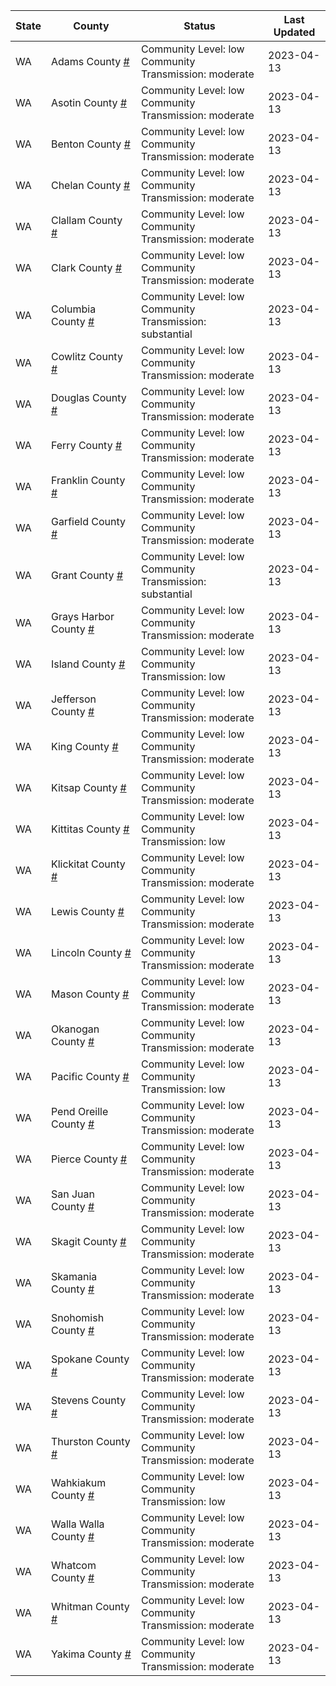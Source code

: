 State | County | Status | Last Updated
--- | --- | --- | --- 
WA | Adams County <a href="#adams_county">#</a> | <a name="adams_county"></a>Community Level: low<br/>Community Transmission: moderate | 2023-04-13
WA | Asotin County <a href="#asotin_county">#</a> | <a name="asotin_county"></a>Community Level: low<br/>Community Transmission: moderate | 2023-04-13
WA | Benton County <a href="#benton_county">#</a> | <a name="benton_county"></a>Community Level: low<br/>Community Transmission: moderate | 2023-04-13
WA | Chelan County <a href="#chelan_county">#</a> | <a name="chelan_county"></a>Community Level: low<br/>Community Transmission: moderate | 2023-04-13
WA | Clallam County <a href="#clallam_county">#</a> | <a name="clallam_county"></a>Community Level: low<br/>Community Transmission: moderate | 2023-04-13
WA | Clark County <a href="#clark_county">#</a> | <a name="clark_county"></a>Community Level: low<br/>Community Transmission: moderate | 2023-04-13
WA | Columbia County <a href="#columbia_county">#</a> | <a name="columbia_county"></a>Community Level: low<br/>Community Transmission: substantial | 2023-04-13
WA | Cowlitz County <a href="#cowlitz_county">#</a> | <a name="cowlitz_county"></a>Community Level: low<br/>Community Transmission: moderate | 2023-04-13
WA | Douglas County <a href="#douglas_county">#</a> | <a name="douglas_county"></a>Community Level: low<br/>Community Transmission: moderate | 2023-04-13
WA | Ferry County <a href="#ferry_county">#</a> | <a name="ferry_county"></a>Community Level: low<br/>Community Transmission: moderate | 2023-04-13
WA | Franklin County <a href="#franklin_county">#</a> | <a name="franklin_county"></a>Community Level: low<br/>Community Transmission: moderate | 2023-04-13
WA | Garfield County <a href="#garfield_county">#</a> | <a name="garfield_county"></a>Community Level: low<br/>Community Transmission: moderate | 2023-04-13
WA | Grant County <a href="#grant_county">#</a> | <a name="grant_county"></a>Community Level: low<br/>Community Transmission: substantial | 2023-04-13
WA | Grays Harbor County <a href="#grays_harbor_county">#</a> | <a name="grays_harbor_county"></a>Community Level: low<br/>Community Transmission: moderate | 2023-04-13
WA | Island County <a href="#island_county">#</a> | <a name="island_county"></a>Community Level: low<br/>Community Transmission: low | 2023-04-13
WA | Jefferson County <a href="#jefferson_county">#</a> | <a name="jefferson_county"></a>Community Level: low<br/>Community Transmission: moderate | 2023-04-13
WA | King County <a href="#king_county">#</a> | <a name="king_county"></a>Community Level: low<br/>Community Transmission: moderate | 2023-04-13
WA | Kitsap County <a href="#kitsap_county">#</a> | <a name="kitsap_county"></a>Community Level: low<br/>Community Transmission: moderate | 2023-04-13
WA | Kittitas County <a href="#kittitas_county">#</a> | <a name="kittitas_county"></a>Community Level: low<br/>Community Transmission: low | 2023-04-13
WA | Klickitat County <a href="#klickitat_county">#</a> | <a name="klickitat_county"></a>Community Level: low<br/>Community Transmission: moderate | 2023-04-13
WA | Lewis County <a href="#lewis_county">#</a> | <a name="lewis_county"></a>Community Level: low<br/>Community Transmission: moderate | 2023-04-13
WA | Lincoln County <a href="#lincoln_county">#</a> | <a name="lincoln_county"></a>Community Level: low<br/>Community Transmission: moderate | 2023-04-13
WA | Mason County <a href="#mason_county">#</a> | <a name="mason_county"></a>Community Level: low<br/>Community Transmission: moderate | 2023-04-13
WA | Okanogan County <a href="#okanogan_county">#</a> | <a name="okanogan_county"></a>Community Level: low<br/>Community Transmission: moderate | 2023-04-13
WA | Pacific County <a href="#pacific_county">#</a> | <a name="pacific_county"></a>Community Level: low<br/>Community Transmission: low | 2023-04-13
WA | Pend Oreille County <a href="#pend_oreille_county">#</a> | <a name="pend_oreille_county"></a>Community Level: low<br/>Community Transmission: moderate | 2023-04-13
WA | Pierce County <a href="#pierce_county">#</a> | <a name="pierce_county"></a>Community Level: low<br/>Community Transmission: moderate | 2023-04-13
WA | San Juan County <a href="#san_juan_county">#</a> | <a name="san_juan_county"></a>Community Level: low<br/>Community Transmission: moderate | 2023-04-13
WA | Skagit County <a href="#skagit_county">#</a> | <a name="skagit_county"></a>Community Level: low<br/>Community Transmission: moderate | 2023-04-13
WA | Skamania County <a href="#skamania_county">#</a> | <a name="skamania_county"></a>Community Level: low<br/>Community Transmission: moderate | 2023-04-13
WA | Snohomish County <a href="#snohomish_county">#</a> | <a name="snohomish_county"></a>Community Level: low<br/>Community Transmission: moderate | 2023-04-13
WA | Spokane County <a href="#spokane_county">#</a> | <a name="spokane_county"></a>Community Level: low<br/>Community Transmission: moderate | 2023-04-13
WA | Stevens County <a href="#stevens_county">#</a> | <a name="stevens_county"></a>Community Level: low<br/>Community Transmission: moderate | 2023-04-13
WA | Thurston County <a href="#thurston_county">#</a> | <a name="thurston_county"></a>Community Level: low<br/>Community Transmission: moderate | 2023-04-13
WA | Wahkiakum County <a href="#wahkiakum_county">#</a> | <a name="wahkiakum_county"></a>Community Level: low<br/>Community Transmission: low | 2023-04-13
WA | Walla Walla County <a href="#walla_walla_county">#</a> | <a name="walla_walla_county"></a>Community Level: low<br/>Community Transmission: moderate | 2023-04-13
WA | Whatcom County <a href="#whatcom_county">#</a> | <a name="whatcom_county"></a>Community Level: low<br/>Community Transmission: moderate | 2023-04-13
WA | Whitman County <a href="#whitman_county">#</a> | <a name="whitman_county"></a>Community Level: low<br/>Community Transmission: moderate | 2023-04-13
WA | Yakima County <a href="#yakima_county">#</a> | <a name="yakima_county"></a>Community Level: low<br/>Community Transmission: moderate | 2023-04-13
